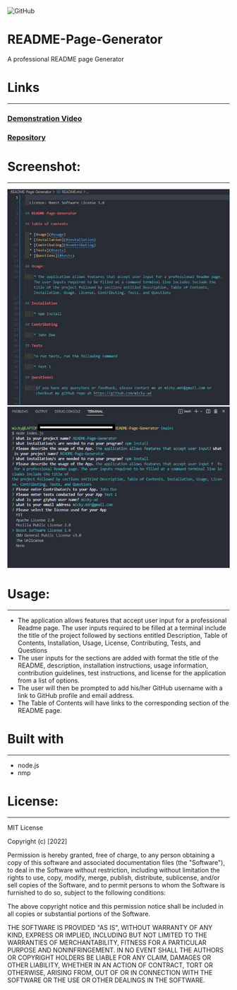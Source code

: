 ![GitHub](https://img.shields.io/github/license/Micky-Ad/README-Page-Generator?style=for-the-badge)


# README-Page-Generator

A professional README page Generator 

# Links
-----------------------------------------------------------------------
### [Demonstration Video](https://youtu.be/CJtoYFrJzzY)
### [Repository](https://github.com/Micky-Ad/README-Page-Generator)


# Screenshot:
----------------------------------------------------------------------

 ![alt text](./assets/images/Generated-README-Page-Sample.PNG)
 ![alt text](./assets/images/app-input-screenshot.PNG)

# Usage:
----------------------------------------------------------------------
 - The application allows features that accept user input for a professional Readme page. The user inputs required to be filled at a  terminal include the title of the project followed by sections entitled Description, Table of Contents, Installation, Usage, License, Contributing, Tests, and Questions
 - The user inputs for the sections are added with format the title of the README, description, installation instructions, usage information, contribution guidelines, test instructions, and license for the application from a list of options.
 - The user will then be prompted to add his/her GitHub username with a link to  GitHub profile and email address.
 - The Table of Contents will have links to the corresponding section of the README page.


# Built with
-----------------------------------------------------------------------
 - node.js
 - nmp
 
# License:
-----------------------------------------------------------------------
MIT License

  Copyright (c) [2022]

Permission is hereby granted, free of charge, to any person obtaining a copy of this software and associated documentation files (the "Software"), to deal in the Software without restriction, including without limitation the rights to use, copy, modify, merge, publish, distribute, sublicense, and/or sell copies of the Software, and to permit persons to whom the Software is furnished to do so, subject to the following conditions:

The above copyright notice and this permission notice shall be included in all copies or substantial portions of the Software.

THE SOFTWARE IS PROVIDED "AS IS", WITHOUT WARRANTY OF ANY KIND, EXPRESS OR IMPLIED, INCLUDING BUT NOT LIMITED TO THE WARRANTIES OF MERCHANTABILITY, FITNESS FOR A PARTICULAR PURPOSE AND NONINFRINGEMENT. IN NO EVENT SHALL THE AUTHORS OR COPYRIGHT HOLDERS BE LIABLE FOR ANY CLAIM, DAMAGES OR OTHER LIABILITY, WHETHER IN AN ACTION OF CONTRACT, TORT OR OTHERWISE, ARISING FROM, OUT OF OR IN CONNECTION WITH THE SOFTWARE OR THE USE OR OTHER DEALINGS IN THE SOFTWARE.
